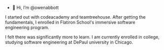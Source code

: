 - 👋 Hi, I’m @owenabbott

I started out with codeacademy and teamtreehouse. After getting the fundamentals, I enrolled in Flatiron School's immersive software engineering program. 

I felt there was significantly more to learn. I am currently enrolled in college, studying software engineering at DePaul university in Chicago.
